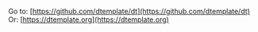 Go to: [https://github.com/dtemplate/dt](https://github.com/dtemplate/dt)
Or: [https://dtemplate.org](https://dtemplate.org)
